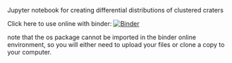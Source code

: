 Jupyter notebook for creating differential distributions of clustered craters

Click here to use online with binder: [![Binder](https://mybinder.org/badge_logo.svg)](https://mybinder.org/v2/gh/es1208/Cluster_crater_plots/HEAD)

note that the os package cannot be imported in the binder online environment, so you will either need to upload your files or clone a copy to your computer. 
